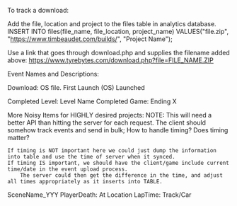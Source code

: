


To track a download:

Add the file, location and project to the files table in analytics database.
INSERT INTO files(file_name, file_location, project_name) VALUES("file.zip", "https://www.timbeaudet.com/builds/", "Project Name");

Use a link that goes through download.php and supplies the filename added above:
https://www.tyrebytes.com/download.php?file=FILE_NAME.ZIP



Event Names and Descriptions:

Download: OS file.
First Launch (OS)
Launched

Completed Level: Level Name
Completed Game: Ending X



More Noisy Items for HIGHLY desired projects:
NOTE: This will need a better API than hitting the server for each request.
	The client should somehow track events and send in bulk; How to handle timing? Does timing matter?

	If timing is NOT important here we could just dump the information into table and use the time of server when it synced.
	If timing IS important, we should have the client/game include current time/date in the event upload process.
		The server could then get the difference in the time, and adjust all times appropriately as it inserts into TABLE.

SceneName_YYY
PlayerDeath: At Location
LapTime: Track/Car
